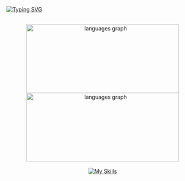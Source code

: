 <a href="https://git.io/typing-svg"><img src="https://readme-typing-svg.demolab.com?font=Poppins&weight=700&size=70&duration=4000&pause=1000&color=F7F7F7&background=000000&center=true&vCenter=true&width=1125&height=320&lines=Hello%2C+Everyone%F0%9F%91%8B;I'm+Sumit+Nepal." alt="Typing SVG" />
</a>

</br>

<div align="center">
<img src="https://github-readme-stats-sigma-five.vercel.app/api/top-langs?locale=en&hide_title=false&layout=compact&card_width=320&langs_count=10&theme=dark&hide_border=true&username=Sumit-nepal" height="180" width="400" alt="languages graph"  />
<img src="https://github-readme-streak-stats.herokuapp.com/?user=Sumit-nepal&theme=dark&hide_border=true" height="180" width="400" alt="languages graph"  />
</div>

</br>

<div align="center">
  <a href="https://skills.thijs.gg" target="_blank">
    <img src="https://skillicons.dev/icons?i=js,html,css,python&theme=dark" alt="My Skills" />
  </a>
</div>
